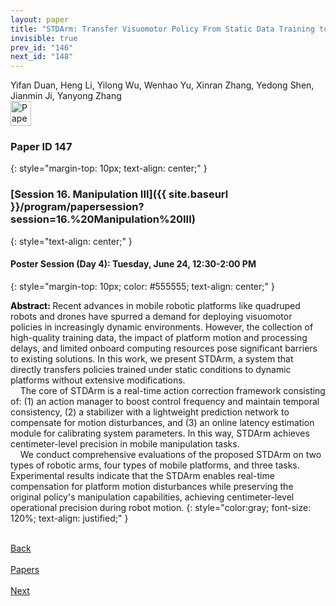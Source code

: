 ```yaml
---
layout: paper
title: "STDArm: Transfer Visuomotor Policy From Static Data Training to Dynamic Robot Manipulation"
invisible: true
prev_id: "146"
next_id: "148"
---
```

<div class="paper-authors">
  <div class="paper-author-box">
    <div class="paper-author-name">Yifan Duan, Heng Li, Yilong Wu, Wenhao Yu, Xinran Zhang, Yedong Shen, Jianmin Ji, Yanyong Zhang</div>
    <div class="paper-author-uni"></div>
  </div>
</div>

<div class="paper-pdf">
  <div>
    <a href="https://www.roboticsproceedings.org/rss21/p147.pdf" title="Download PDF" target="_blank">
      <img src="{{ site.baseurl }}/images/paper_link_cardinal_red.png" alt="Paper PDF" width="33" height="40" />
    </a>
  </div>
</div>

### Paper ID 147
{: style="margin-top: 10px; text-align: center;" }

### [Session 16. Manipulation III]({{ site.baseurl }}/program/papersession?session=16.%20Manipulation%20III)
{: style="text-align: center;" }

#### Poster Session (Day 4): Tuesday, June 24, 12:30-2:00 PM
{: style="margin-top: 10px; color: #555555; text-align: center;" }

<b style="color: black;">Abstract: </b>Recent advances in mobile robotic platforms like quadruped robots and drones have spurred a demand for deploying visuomotor policies in increasingly dynamic environments. However, the collection of high-quality training data, the impact of platform motion and processing delays, and limited onboard computing resources pose significant barriers to existing solutions. In this work, we present STDArm, a system that directly transfers policies trained under static conditions to dynamic platforms without extensive modifications.<br>&nbsp;&nbsp;&nbsp;&nbsp;The core of STDArm is a real-time action correction framework consisting of: (1) an action manager to boost control frequency and maintain temporal consistency, (2) a stabilizer with a lightweight prediction network to compensate for motion disturbances, and (3) an online latency estimation module for calibrating system parameters. In this way, STDArm achieves centimeter-level precision in mobile manipulation tasks.<br>&nbsp;&nbsp;&nbsp;&nbsp;We conduct comprehensive evaluations of the proposed STDArm on two types of robotic arms, four types of mobile platforms, and three tasks. Experimental results indicate that the STDArm enables real-time compensation for platform motion disturbances while preserving the original policy's manipulation capabilities, achieving centimeter-level operational precision during robot motion.
{: style="color:gray; font-size: 120%; text-align: justified;" }

<div class="paper-menu">
  <div class="paper-menu-inner">
    <a href="{{ site.baseurl }}/program/papers/146/" title="Previous Paper">
            <div class="paper-menu-icon">
                <i class="fas fa-arrow-left"></i><br>
                <span class="paper-menu-label">Back</span>
            </div>
        </a>
    <a href="{{ site.baseurl }}/program/papers" title="All Papers">
      <div class="paper-menu-icon">
        <i class="fas fa-list"></i><br>
        <span class="paper-menu-label">Papers</span>
      </div>
    </a>
    <a href="{{ site.baseurl }}/program/papers/148/" title="Next Paper">
            <div class="paper-menu-icon">
                <i class="fas fa-arrow-right"></i><br>
                <span class="paper-menu-label">Next</span>
            </div>
        </a>
  </div>
</div>
